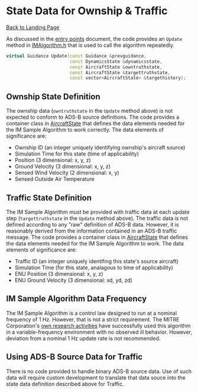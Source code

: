 # State Data for Ownship & Traffic

[Back to Landing Page](/README.md)

As discussed in the [entry points](entry_points.md) document, the code provides an `Update` method in [IMAlgorithm.h](https://github.com/mitre/im_sample_algorithm/blob/master/include/imalgs/IMAlgorithm.h#L80) that is used to call the algorithm repeatedly.

```c++
virtual Guidance Update(const Guidance &prevguidance,
                        const DynamicsState &dynamicsstate,
                        const AircraftState &owntruthstate,
                        const AircraftState &targettruthstate,
                        const vector<AircraftState> &targethistory);
```

## Ownship State Definition

The ownship data (`owntruthstate` in the `Update` method above) is not expected to conform to ADS-B source definitions. The code provides a container class in [AircraftState](https://github.com/mitre/FMACM/blob/master/include/public/AircraftState.h) that defines the data elements needed for the IM Sample Algorithm to work correctly. The data elements of significance are:

* Ownship ID (an integer uniquely identifying ownship's aircraft source)
* Simulation Time for this state (time of applicability)
* Position (3 dimensional: x, y, z)
* Ground Velocity (3 dimensional: x, y, z)
* Sensed Wind Velocity (2 dimensional: x, y)
* Sensed Outside Air Temperature

## Traffic State Definition

The IM Sample Algorithm must be provided with traffic data at each update step (`targettruthstate` in the `Update` method above). The traffic data is not defined according to any "raw" definition of ADS-B data. However, it is reasonably derived from the information contained in an ADS-B traffic message. The code provides a container class in [AircraftState](https://github.com/mitre/FMACM/blob/master/include/public/AircraftState.h) that defines the data elements needed for the IM Sample Algorithm to work. The data elements of significance are:

* Traffic ID (an integer uniquely identifing this state's source aircraft)
* Simulation Time (for this state, analagous to time of applicability)
* ENU Position (3 dimensional: x, y, z)
* ENU Ground Velocity (3 dimensional: xd, yd, zd)

## IM Sample Algorithm Data Frequency

The IM Sample Algorithm is a control law designed to run at a nominal frequency of 1 Hz. However, that is not a strict requirement. The MITRE Corporation's [own research activities](coming_soon.md) have successfully used this algorithm in a variable-frequency environment with no observed ill behavior. However, deviation from a nominal 1 Hz update rate is not recommended.

## Using ADS-B Source Data for Traffic

There is no code provided to handle binary ADS-B source data. Use of such data will require custom development to translate that data souce into the state data definition described above for Traffic.




